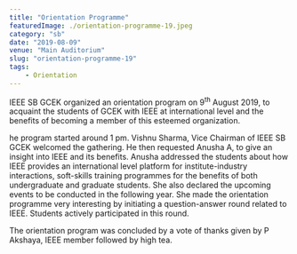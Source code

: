 ```yaml
---
title: "Orientation Programme"
featuredImage: ./orientation-programme-19.jpeg
category: "sb"
date: "2019-08-09"
venue: "Main Auditorium"
slug: "orientation-programme-19"
tags:
    - Orientation
---
```


IEEE SB GCEK organized an orientation program on 9<sup>th</sup> August 2019, to acquaint the students of GCEK with IEEE at international level and the benefits of becoming a member of this esteemed organization.

he program started around 1 pm. Vishnu Sharma, Vice Chairman of IEEE SB GCEK welcomed the gathering. He then requested Anusha A, to give an insight into IEEE and its benefits. Anusha addressed the students about how IEEE provides an international level platform for institute-industry interactions, soft-skills training programmes for the benefits of both undergraduate and graduate students. She also declared the upcoming events to be conducted in the following year. She made the orientation programme very interesting by initiating a question-answer round related to IEEE. Students actively participated in this round.

The orientation program was concluded by a vote of thanks given by P Akshaya, IEEE member followed by high tea.
